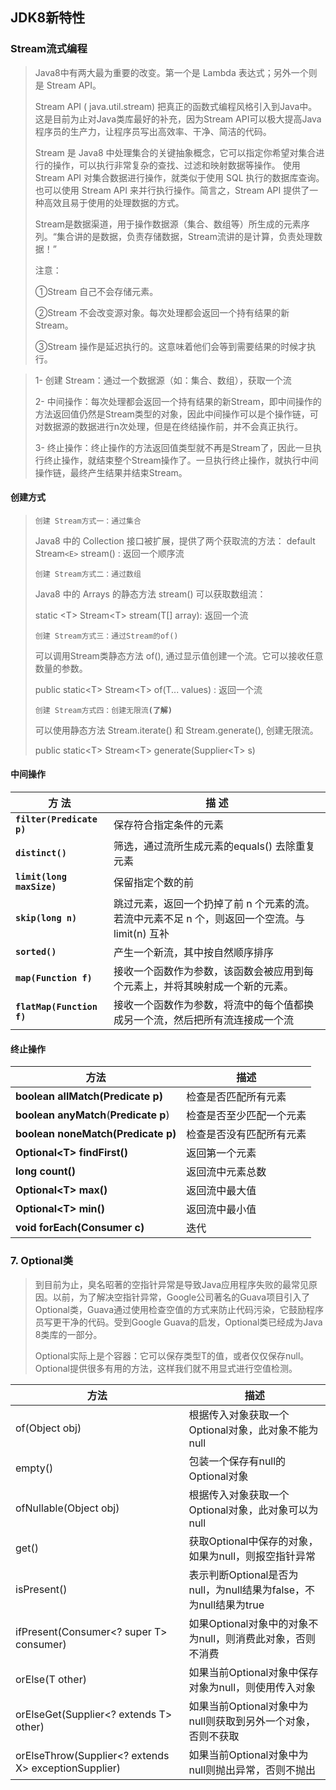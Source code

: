 ## JDK8新特性

### Stream流式编程

> Java8中有两大最为重要的改变。第一个是 Lambda 表达式；另外一个则是 Stream API。
>
> Stream API ( java.util.stream) 把真正的函数式编程风格引入到Java中。这是目前为止对Java类库最好的补充，因为Stream API可以极大提高Java程序员的生产力，让程序员写出高效率、干净、简洁的代码。
>
> Stream 是 Java8 中处理集合的关键抽象概念，它可以指定你希望对集合进行的操作，可以执行非常复杂的查找、过滤和映射数据等操作。 使用Stream API 对集合数据进行操作，就类似于使用 SQL 执行的数据库查询。也可以使用 Stream API 来并行执行操作。简言之，Stream API 提供了一种高效且易于使用的处理数据的方式。
>
> Stream是数据渠道，用于操作数据源（集合、数组等）所生成的元素序列。“集合讲的是数据，负责存储数据，Stream流讲的是计算，负责处理数据！”
>
> 注意：
>
> ①Stream 自己不会存储元素。
>
> ②Stream 不会改变源对象。每次处理都会返回一个持有结果的新Stream。
>
> ③Stream 操作是延迟执行的。这意味着他们会等到需要结果的时候才执行。

> 1- 创建 Stream：通过一个数据源（如：集合、数组），获取一个流
>
> 2- 中间操作：每次处理都会返回一个持有结果的新Stream，即中间操作的方法返回值仍然是Stream类型的对象，因此中间操作可以是个操作链，可对数据源的数据进行n次处理，但是在终结操作前，并不会真正执行。
>
> 3- 终止操作：终止操作的方法返回值类型就不再是Stream了，因此一旦执行终止操作，就结束整个Stream操作了。一旦执行终止操作，就执行中间操作链，最终产生结果并结束Stream。

####  创建方式

> `创建 Stream方式一：通过集合`
>
> Java8 中的 Collection 接口被扩展，提供了两个获取流的方法：
> default Stream`<E>` stream() : 返回一个顺序流
>
>
>
> `创建 Stream方式二：通过数组`
>
> Java8 中的 Arrays 的静态方法 stream() 可以获取数组流：
>
> static \<T\> Stream\<T\> stream(T[] array): 返回一个流
>
>
>
> `创建 Stream方式三：通过Stream的of()`
>
> 可以调用Stream类静态方法 of(), 通过显示值创建一个流。它可以接收任意数量的参数。
>
> public static\<T\> Stream\<T\> of(T... values) : 返回一个流
>
>
>
> `创建 Stream方式四：创建无限流`**`(了解)`**
>
> 可以使用静态方法 Stream.iterate() 和 Stream.generate(), 创建无限流。
>
> public static\<T\> Stream\<T\> generate(Supplier\<T\> s) 

####  中间操作

| **方  法**                | **描  述**                                                   |
| ------------------------- | ------------------------------------------------------------ |
| **`filter(Predicate p)`** | 保存符合指定条件的元素                                       |
| **`distinct()`**          | 筛选，通过流所生成元素的equals() 去除重复元素                |
| **`limit(long maxSize)`** | 保留指定个数的前                                             |
| **`skip(long n)`**        | 跳过元素，返回一个扔掉了前 n 个元素的流。若流中元素不足 n 个，则返回一个空流。与 limit(n) 互补 |
| **`sorted()`**            | 产生一个新流，其中按自然顺序排序                             |
| **`map(Function f)`**     | 接收一个函数作为参数，该函数会被应用到每个元素上，并将其映射成一个新的元素。 |
| **`flatMap(Function f)`** | 接收一个函数作为参数，将流中的每个值都换成另一个流，然后把所有流连接成一个流 |

#### 终止操作

| **方法**                                  | **描述**                 |
| ----------------------------------------- | ------------------------ |
| **boolean** **allMatch(Predicate p)**     | 检查是否匹配所有元素     |
| **boolean** **anyMatch**(**Predicate p**) | 检查是否至少匹配一个元素 |
| **boolean** **noneMatch(Predicate  p)**   | 检查是否没有匹配所有元素 |
| **Optional\<T\>** **findFirst()**         | 返回第一个元素           |
| **long** **count()**                      | 返回流中元素总数         |
| **Optional\<T\>** **max()**               | 返回流中最大值           |
| **Optional\<T\>** **min()**               | 返回流中最小值           |
| **void** **forEach(Consumer c)**          | 迭代                     |

### 7. Optional类

> 到目前为止，臭名昭著的空指针异常是导致Java应用程序失败的最常见原因。以前，为了解决空指针异常，Google公司著名的Guava项目引入了Optional类，Guava通过使用检查空值的方式来防止代码污染，它鼓励程序员写更干净的代码。受到Google Guava的启发，Optional类已经成为Java 8类库的一部分。
>
>    Optional实际上是个容器：它可以保存类型T的值，或者仅仅保存null。Optional提供很多有用的方法，这样我们就不用显式进行空值检测。

| 方法                                                 | 描述                                                         |
| ---------------------------------------------------- | ------------------------------------------------------------ |
| of(Object obj)                                       | 根据传入对象获取一个Optional对象，此对象不能为null           |
| empty()                                              | 包装一个保存有null的Optional对象                             |
| ofNullable(Object obj)                               | 根据传入对象获取一个Optional对象，此对象可以为null           |
| get()                                                | 获取Optional中保存的对象，如果为null，则报空指针异常         |
| isPresent()                                          | 表示判断Optional是否为null，为null结果为false，不为null结果为true |
| ifPresent(Consumer<? super T> consumer)              | 如果Optional对象中的对象不为null，则消费此对象，否则不消费   |
| orElse(T other)                                      | 如果当前Optional对象中保存对象为null，则使用传入对象         |
| orElseGet(Supplier<? extends T> other)               | 如果当前Optional对象中为null则获取到另外一个对象，否则不获取 |
| orElseThrow(Supplier<? extends X> exceptionSupplier) | 如果当前Optional对象中为null则抛出异常，否则不抛出           |

